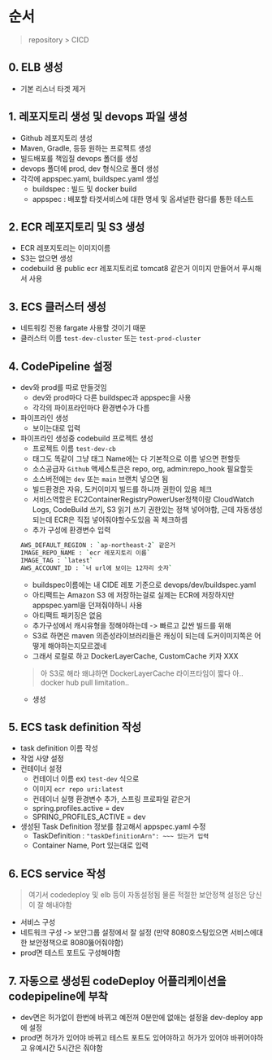 # 순서
> repository > CICD

## 0. ELB 생성 
* 기본 리스너 타겟 제거 

## 1. 레포지토리 생성 및 devops 파일 생성 
* Github 레포지토리 생성
* Maven, Gradle, 등등 원하는 프로젝트 생성
* 빌드배포를 책임질 devops 폴더를 생성
* devops 폴더에 prod, dev 형식으로 폴더 생성
* 각각에 appspec.yaml, buildspec.yaml 생성 
    - buildspec : 빌드 및 docker build
    - appspec : 배포할 타겟서비스에 대한 명세 및 옵셔널한 람다를 통한 테스트

## 2. ECR 레포지토리 및 S3 생성 
* ECR 레포지토리는 이미지이름
* S3는 없으면 생성
* codebuild 용 public ecr 레포지토리로 tomcat8 같은거 이미지 만들어서 푸시해서 사용

## 3. ECS 클러스터 생성
* 네트워킹 전용 fargate 사용할 것이기 때문
* 클러스터 이름 `test-dev-cluster` 또는 `test-prod-cluster`

## 4. CodePipeline 설정
* dev와 prod를 따로 만들것임
    - dev와 prod마다 다른 buildspec과 appspec을 사용
    - 각각의 파이프라인마다 환경변수가 다름
* 파이프라인 생성 
    - 보이는대로 입력
* 파이프라인 생성중 codebuild 프로젝트 생성
    - 프로젝트 이름 `test-dev-cb`
    - 태그도 똑같이 그냥 태그 Name에는 다 기본적으로 이름 넣으면 편할듯
    - 소스공급자 `Github` 액세스토큰은 repo, org, admin:repo_hook 필요할듯
    - 소스버전에는 `dev` 또는 `main` 브랜치 넣으면 됨
    - 빌드환경은 자유, 도커이미지 빌드를 하니까 권한이 있음 체크 
    - 서비스역할은 EC2ContainerRegistryPowerUser정책이랑 CloudWatch Logs, CodeBuild 쓰기, S3 읽기 쓰기 권한있는 정책 넣어야함, 근데 자동생성되는데 ECR은 직접 넣어줘야할수도있음 꼭 체크하셈
    - 추가 구성에 환경변수 입력
    ```bash
    AWS_DEFAULT_REGION : `ap-northeast-2` 같은거 
    IMAGE_REPO_NAME : `ecr 레포지토리 이름`
    IMAGE_TAG : `latest`
    AWS_ACCOUNT_ID : `너 url에 보이는 12자리 숫자`
    ```
    - buildspec이름에는 내 CIDE 레포 기준으로 devops/dev/buildspec.yaml
    - 아티팩트는 Amazon S3 에 저장하는걸로 실제는 ECR에 저장하지만 appspec.yaml을 던져줘야하니 사용
    - 아티팩트 패키징은 없음 
    - 추가구성에서 캐시유형을 정해야하는데 -> 빠르고 값싼 빌드를 위해
    - S3로 하면은 maven 의존성라이브러리들은 캐싱이 되는데 도커이미지쪽은 어떻게 해야하는지모르겠네 
    - 그래서 로컬로 하고 DockerLayerCache, CustomCache 키자 XXX
    > 아 S3로 해라 왜냐하면 DockerLayerCache 라이프타임이 짧다 아.. docker hub pull limitation..
    - 생성

## 5. ECS task definition 작성 
* task definition 이름 작성 
* 작업 사양 설정
* 컨테이너 설정
    - 컨테이너 이름 ex) `test-dev` 식으로 
    - 이미지 `ecr repo uri:latest`
    - 컨테이너 실행 환경변수 추가, 스프링 프로파일 같은거
    - spring.profiles.active = dev
    - SPRING_PROFILES_ACTIVE = dev
* 생성된 Task Definition 정보를 참고해서 appspec.yaml 수정
    - TaskDefinition : `"taskDefinitionArn": ~~~ 있는거 입력`
    - Container Name, Port 있는대로 입력

## 6. ECS service 작성 
> 여기서 codedeploy 및 elb 등이 자동설정됨 물론 적절한 보안정책 설정은 당신이 잘 해내야함
* 서비스 구성 
* 네트워크 구성 -> 보안그룹 설정에서 잘 설정 (만약 8080호스팅있으면 서비스에대한 보안정책으로 8080뚫어줘야함)
* prod면 테스트 포트도 구성해야함 
## 7. 자동으로 생성된 codeDeploy 어플리케이션을 codepipeline에 부착
* dev면은 허가없이 한번에 바뀌고 예전꺼 0분만에 없애는 설정을 dev-deploy app에 설정
* prod면 허가가 있어야 바뀌고 테스트 포트도 있어야하고 허가가 있어야 바뀌어야하고 유예시간 5시간은 줘야함 